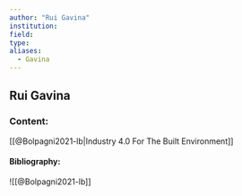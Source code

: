 ```yaml
---
author: "Rui Gavina"
institution:
field:
type:
aliases:
  - Gavina
---
```


## Rui Gavina

### Content:
[[@Bolpagni2021-lb|Industry 4.0 For The Built Environment]]

#### Bibliography:

![[@Bolpagni2021-lb]]